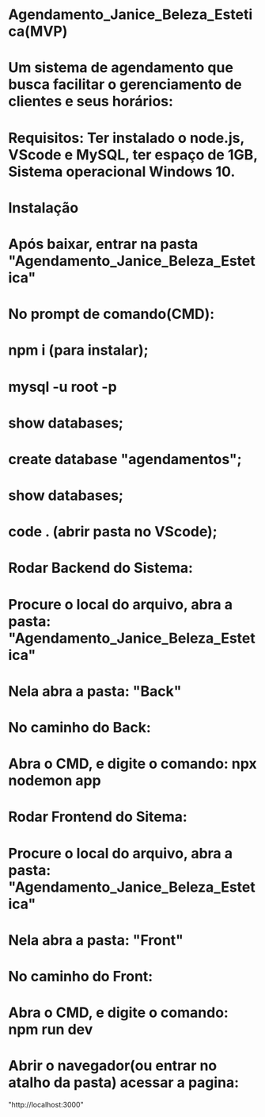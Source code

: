 # Agendamento_Janice_Beleza_Estetica(MVP)

# Um sistema de agendamento que busca facilitar o gerenciamento de clientes e seus horários:

# Requisitos: Ter instalado o node.js, VScode e MySQL, ter espaço de 1GB, Sistema operacional Windows 10.



# Instalação 


# Após baixar, entrar na pasta "Agendamento_Janice_Beleza_Estetica"

# No prompt de comando(CMD):

# npm i (para instalar); 

# mysql -u root -p 

# show databases;

# create database "agendamentos";

# show databases;

# code . (abrir pasta no VScode);



# Rodar Backend do Sistema:

#   Procure o local do arquivo, abra a pasta: "Agendamento_Janice_Beleza_Estetica"

#   Nela abra a pasta: "Back"

#   No caminho do Back: 

#   Abra o CMD, e digite o comando: npx nodemon app


# Rodar Frontend do Sitema:

#   Procure o local do arquivo, abra a pasta: "Agendamento_Janice_Beleza_Estetica"

#   Nela abra a pasta: "Front"

#   No caminho do Front: 

#   Abra o CMD, e digite o comando: npm run dev



# Abrir o navegador(ou entrar no atalho da pasta) acessar a pagina: 
"http://localhost:3000"

